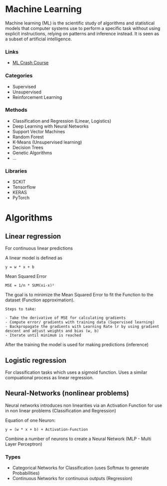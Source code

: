 # Machine Learning

Machine learning (ML) is the scientific study of algorithms and statistical models that computer systems use to perform a specific task without using explicit instructions, relying on patterns and inference instead. It is seen as a subset of artificial intelligence. 

### Links

- [ML Crash Course](https://developers.google.com/machine-learning/crash-course/)

### Categories

- Supervised 
- Unsupervised
- Reinforcement Learning

### Methods

- Classification and Regression (Linear, Logistics)
- Deep Learning with Neural Networks
- Support Vector Machines
- Random Forest
- K-Means (Unsupervised learning)
- Decision Trees
- Genetic Algorithms
- ...

### Libraries

- SCKIT
- Tensorflow
- KERAS
- PyTorch


# Algorithms

## Linear regression

For continuous linear predictions

A linear model is defined as 

    y = w * x + b

Mean Squared Error 

    MSE = 1/n * SUM(xi-x)² 

The goal is to minimize the Mean Squared Error to fit the Function to the dataset (Function approximation).
    
    Steps to take:
    
    - Take the derivative of MSE for calculating gradients 
    - Compute error/ gradients with training data (Supervised learning)
    - Backpropagate the gradients with Learning Rate lr by using gradient descent and adjust weights and bias (w, b)
    - Iterate until minimum is reached

After the training the model is used for making predictions (inference)

## Logistic regression

For classification tasks which uses a sigmoid function. Uses a similar compuational process as linear regression.

## Neural-Networks (nonlinear problems)

Neural networks introduces non linearities via an Activation Function for use in non linear problems (Classification and Regression) 

Equation of one Neuron:

    y = (w * x + b) + Activation-Function
    
Combine a number of neurons to create a Neural Network (MLP - Multi Layer Perceptron)

### Types

- Categorical Networks for Classification (uses Softmax to generate Probabilities)
- Continuous Networks for continuous outputs (Regression)


